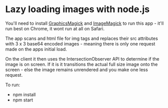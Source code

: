 # Lazy loading images with node.js

You'll need to install [GraphicsMagick](http://www.graphicsmagick.org/) and [ImageMagick](http://www.imagemagick.org) to run this app - it'll run best on Chrome, it wont run at all on Safari.

The app scans and html file for img tags and replaces their src attributes with 3 x 3 base64 encoded images - meaning there is only one request made on the apps initial load.

On the client it then uses the IntersectionObserver API to determine if the image is on screen. If it is it transitions the actual full size image onto the screen - else the image remains unrendered and you make one less request.

To run:

- npm install
- npm start
